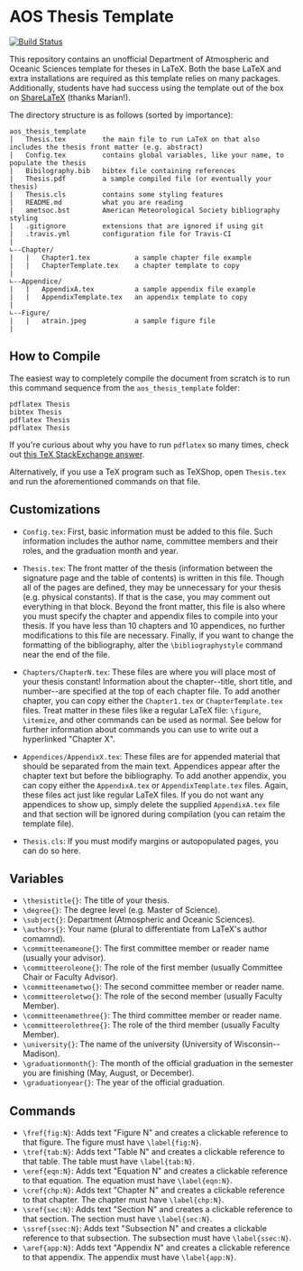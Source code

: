 AOS Thesis Template
===================

[![Build Status](https://travis-ci.org/ethan-nelson/aos_thesis_template.svg?branch=master)](https://travis-ci.org/ethan-nelson/aos_thesis_template)

This repository contains an unofficial Department of Atmospheric and Oceanic Sciences template for theses in LaTeX. Both the base LaTeX and extra installations are required as this template relies on many packages. Additionally, students have had success using the template out of the box on [ShareLaTeX](https://www.sharelatex.com) (thanks Marian!).

The directory structure is as follows (sorted by importance):

```
aos_thesis_template
|   Thesis.tex         the main file to run LaTeX on that also includes the thesis front matter (e.g. abstract)
|   Config.tex         contains global variables, like your name, to populate the thesis
|   Bibilography.bib   bibtex file containing references
|   Thesis.pdf         a sample compiled file (or eventually your thesis)
|   Thesis.cls         contains some styling features
|   README.md          what you are reading
|   ametsoc.bst        American Meteorological Society bibliography styling
|   .gitignore         extensions that are ignored if using git
|   .travis.yml        configuration file for Travis-CI
|
∟--Chapter/
|   |   Chapter1.tex           a sample chapter file example
|   |   ChapterTemplate.tex    a chapter template to copy
|
∟--Appendice/
|   |   AppendixA.tex          a sample appendix file example
|   |   AppendixTemplate.tex   an appendix template to copy
|
∟--Figure/
|   |   atrain.jpeg            a sample figure file
|
```


How to Compile
--------------

The easiest way to completely compile the document from scratch is to run this command sequence from the `aos_thesis_template` folder:

```
pdflatex Thesis
bibtex Thesis
pdflatex Thesis
pdflatex Thesis
```

If you're curious about why you have to run `pdflatex` so many times, check out [this TeX StackExchange answer](https://tex.stackexchange.com/a/53236/74626).

Alternatively, if you use a TeX program such as TeXShop, open `Thesis.tex` and run the aforementioned commands on that file.

Customizations
--------------

* `Config.tex`: First, basic information must be added to this file. Such information includes the author name, committee members and their roles, and the graduation month and year.

* `Thesis.tex`: The front matter of the thesis (information between the signature page and the table of contents) is written in this file. Though all of the pages are defined, they may be unnecessary for your thesis (e.g. physical constants). If that is the case, you may comment out everything in that block. Beyond the front matter, this file is also where you must specify the chapter and appendix files to compile into your thesis. If you have less than 10 chapters and 10 appendices, no further modifications to this file are necessary.
Finally, if you want to change the formatting of the bibliography, alter the `\bibliographystyle` command near the end of the file.

* `Chapters/ChapterN.tex`: These files are where you will place most of your thesis constant! Information about the chapter--title, short title, and number--are specified at the top of each chapter file. To add another chapter, you can copy either the `Chapter1.tex` or `ChapterTemplate.tex` files. Treat matter in these files like a regular LaTeX file: `\figure`, `\itemize`, and other commands can be used as normal. See below for further information about commands you can use to write out a hyperlinked "Chapter X".

* `Appendices/AppendixX.tex`: These files are for appended material that should be separated from the main text. Appendices appear after the chapter text but before the bibliography. To add another appendix, you can copy either the `AppendixA.tex` or `AppendixTemplate.tex` files. Again, these files act just like regular LaTeX files. If you do not want any appendices to show up, simply delete the supplied `AppendixA.tex` file and that section will be ignored during compilation (you can retaim the template file).

* `Thesis.cls`: If you must modify margins or autopopulated pages, you can do so here.

Variables
---------

* `\thesistitle{}`: The title of your thesis.
* `\degree{}`: The degree level (e.g. Master of Science).
* `\subject{}`: Department (Atmospheric and Oceanic Sciences).
* `\authors{}`: Your name (plural to differentiate from LaTeX's author comamnd).
* `\committeenameone{}`: The first committee member or reader name (usually your advisor).
* `\committeeroleone{}`: The role of the first member (usually Committee Chair or Faculty Advisor).
* `\committeenametwo{}`: The second committee member or reader name.
* `\committeeroletwo{}`: The role of the second member (usually Faculty Member).
* `\committeenamethree{}`: The third committee member or reader name.
* `\committeerolethree{}`: The role of the third member (usually Faculty Member).
* `\university{}`: The name of the university (University of Wisconsin--Madison).
* `\graduationmonth{}`: The month of the official graduation in the semester you are finishing (May, August, or December).
* `\graduationyear{}`: The year of the official graduation.

Commands
--------

* `\fref{fig:N}`: Adds text "Figure N" and creates a clickable reference to that figure. The figure must have `\label{fig:N}`.
* `\tref{tab:N}`: Adds text "Table N" and creates a clickable reference to that table. The table must have `\label{tab:N}`.
* `\eref{eqn:N}`: Adds text "Equation N" and creates a clickable reference to that equation. The equation must have `\label{eqn:N}`.
* `\cref{chp:N}`: Adds text "Chapter N" and creates a clickable reference to that chapter. The chapter must have `\label{chp:N}`.
* `\sref{sec:N}`: Adds text "Section N" and creates a clickable reference to that section. The section must have `\label{sec:N}`.
* `\ssref{ssec:N}`: Adds text "Subsection N" and creates a clickable reference to that subsection. The subsection must have `\label{ssec:N}`.
* `\aref{app:N}`: Adds text "Appendix N" and creates a clickable reference to that appendix. The appendix must have `\label{app:N}`.


